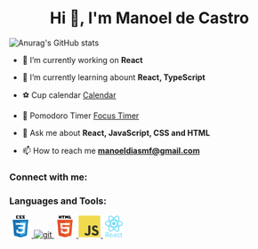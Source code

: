 <h1 align="center">Hi 👋, I'm Manoel de Castro</h1>

![Anurag's GitHub stats](https://github-readme-stats.vercel.app/api?username=anuraghazra&show_icons=true&theme=radical)

- 🔭 I’m currently working on **React**

- 🌱 I’m currently learning abount **React, TypeScript**

- ⚽ Cup calendar [Calendar](https://manoeldecastro.github.io/Projeto-Copa/)

- 🤝 Pomodoro Timer [Focus Timer](https://manoeldecastro.github.io/Projeto-Pomodoro/)

- 💬 Ask me about **React, JavaScript, CSS and HTML**

- 📫 How to reach me **manoeldiasmf@gmail.com**

<h3 align="left">Connect with me:</h3>
<p align="left">
</p>

<h3 align="left">Languages and Tools:</h3>
<p align="left"> <a href="https://www.w3schools.com/css/" target="_blank" rel="noreferrer"> <img src="https://raw.githubusercontent.com/devicons/devicon/master/icons/css3/css3-original-wordmark.svg" alt="css3" width="40" height="40"/> </a> <a href="https://git-scm.com/" target="_blank" rel="noreferrer"> <img src="https://www.vectorlogo.zone/logos/git-scm/git-scm-icon.svg" alt="git" width="40" height="40"/> </a> <a href="https://www.w3.org/html/" target="_blank" rel="noreferrer"> <img src="https://raw.githubusercontent.com/devicons/devicon/master/icons/html5/html5-original-wordmark.svg" alt="html5" width="40" height="40"/> </a> <a href="https://developer.mozilla.org/en-US/docs/Web/JavaScript" target="_blank" rel="noreferrer"> <img src="https://raw.githubusercontent.com/devicons/devicon/master/icons/javascript/javascript-original.svg" alt="javascript" width="40" height="40"/> </a> <a href="https://reactjs.org/" target="_blank" rel="noreferrer"> <img src="https://raw.githubusercontent.com/devicons/devicon/master/icons/react/react-original-wordmark.svg" alt="react" width="40" height="40"/> </a> </p>
